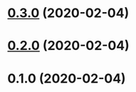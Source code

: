 # [0.3.0](https://github.com/mljs/dataset-metadata/compare/v0.2.0...v0.3.0) (2020-02-04)



# [0.2.0](https://github.com/mljs/dataset-metadata/compare/v0.1.0...v0.2.0) (2020-02-04)



# 0.1.0 (2020-02-04)




